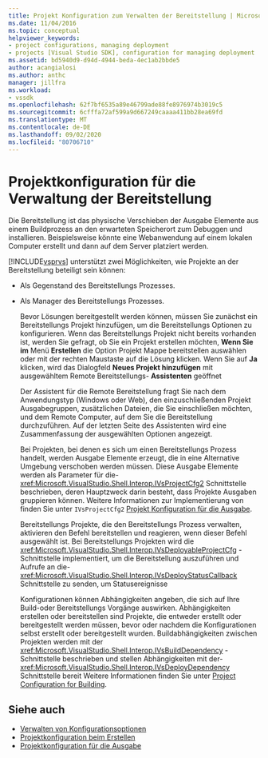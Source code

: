 ```yaml
---
title: Projekt Konfiguration zum Verwalten der Bereitstellung | Microsoft-Dokumentation
ms.date: 11/04/2016
ms.topic: conceptual
helpviewer_keywords:
- project configurations, managing deployment
- projects [Visual Studio SDK], configuration for managing deployment
ms.assetid: bd5940d9-d94d-4944-beda-4ec1ab2bbde5
author: acangialosi
ms.author: anthc
manager: jillfra
ms.workload:
- vssdk
ms.openlocfilehash: 62f7bf6535a89e46799ade88fe8976974b3019c5
ms.sourcegitcommit: 6cfffa72af599a9d667249caaaa411bb28ea69fd
ms.translationtype: MT
ms.contentlocale: de-DE
ms.lasthandoff: 09/02/2020
ms.locfileid: "80706710"
---
```

# <a name="project-configuration-for-managing-deployment"></a>Projektkonfiguration für die Verwaltung der Bereitstellung
Die Bereitstellung ist das physische Verschieben der Ausgabe Elemente aus einem Buildprozess an den erwarteten Speicherort zum Debuggen und installieren. Beispielsweise könnte eine Webanwendung auf einem lokalen Computer erstellt und dann auf dem Server platziert werden.

 [!INCLUDE[vsprvs](../../code-quality/includes/vsprvs_md.md)] unterstützt zwei Möglichkeiten, wie Projekte an der Bereitstellung beteiligt sein können:

- Als Gegenstand des Bereitstellungs Prozesses.

- Als Manager des Bereitstellungs Prozesses.

  Bevor Lösungen bereitgestellt werden können, müssen Sie zunächst ein Bereitstellungs Projekt hinzufügen, um die Bereitstellungs Optionen zu konfigurieren. Wenn das Bereitstellungs Projekt nicht bereits vorhanden ist, werden Sie gefragt, ob Sie ein Projekt erstellen möchten, **Wenn Sie im** Menü **Erstellen** die Option Projekt Mappe bereitstellen auswählen oder mit der rechten Maustaste auf die Lösung klicken. Wenn Sie auf **Ja** klicken, wird das Dialogfeld **Neues Projekt hinzufügen** mit ausgewähltem Remote Bereitstellungs- **Assistenten** geöffnet

  Der Assistent für die Remote Bereitstellung fragt Sie nach dem Anwendungstyp (Windows oder Web), den einzuschließenden Projekt Ausgabegruppen, zusätzlichen Dateien, die Sie einschließen möchten, und dem Remote Computer, auf dem Sie die Bereitstellung durchzuführen. Auf der letzten Seite des Assistenten wird eine Zusammenfassung der ausgewählten Optionen angezeigt.

  Bei Projekten, bei denen es sich um einen Bereitstellungs Prozess handelt, werden Ausgabe Elemente erzeugt, die in eine Alternative Umgebung verschoben werden müssen. Diese Ausgabe Elemente werden als Parameter für die- <xref:Microsoft.VisualStudio.Shell.Interop.IVsProjectCfg2> Schnittstelle beschrieben, deren Hauptzweck darin besteht, dass Projekte Ausgaben gruppieren können. Weitere Informationen zur Implementierung von finden Sie unter `IVsProjectCfg2` [Projekt Konfiguration für die Ausgabe](../../extensibility/internals/project-configuration-for-output.md).

  Bereitstellungs Projekte, die den Bereitstellungs Prozess verwalten, aktivieren den Befehl bereitstellen und reagieren, wenn dieser Befehl ausgewählt ist. Bei Bereitstellungs Projekten wird die <xref:Microsoft.VisualStudio.Shell.Interop.IVsDeployableProjectCfg> -Schnittstelle implementiert, um die Bereitstellung auszuführen und Aufrufe an die- <xref:Microsoft.VisualStudio.Shell.Interop.IVsDeployStatusCallback> Schnittstelle zu senden, um Statusereignisse

  Konfigurationen können Abhängigkeiten angeben, die sich auf Ihre Build-oder Bereitstellungs Vorgänge auswirken. Abhängigkeiten erstellen oder bereitstellen sind Projekte, die entweder erstellt oder bereitgestellt werden müssen, bevor oder nachdem die Konfigurationen selbst erstellt oder bereitgestellt wurden. Buildabhängigkeiten zwischen Projekten werden mit der <xref:Microsoft.VisualStudio.Shell.Interop.IVsBuildDependency> -Schnittstelle beschrieben und stellen Abhängigkeiten mit der- <xref:Microsoft.VisualStudio.Shell.Interop.IVsDeployDependency> Schnittstelle bereit Weitere Informationen finden Sie unter [Project Configuration for Building](../../extensibility/internals/project-configuration-for-building.md).

## <a name="see-also"></a>Siehe auch
- [Verwalten von Konfigurationsoptionen](../../extensibility/internals/managing-configuration-options.md)
- [Projektkonfiguration beim Erstellen](../../extensibility/internals/project-configuration-for-building.md)
- [Projektkonfiguration für die Ausgabe](../../extensibility/internals/project-configuration-for-output.md)
